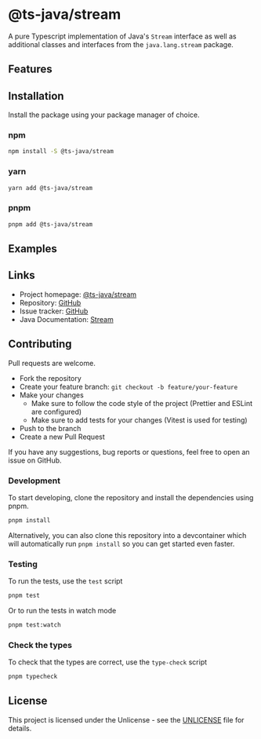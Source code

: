 # @ts-java/stream

A pure Typescript implementation of Java's `Stream` interface as well as additional classes and interfaces from the `java.lang.stream` package.

## Features

## Installation

Install the package using your package manager of choice.

### npm

```bash
npm install -S @ts-java/stream
```

### yarn

```bash
yarn add @ts-java/stream
```

### pnpm

```bash
pnpm add @ts-java/stream
```

## Examples

## Links

- Project homepage: [
  @ts-java/stream](https://github.com/streams-in-silence/ts-java/tree/main/packages/stream)
- Repository: [GitHub](https://github.com/streams-in-silence/ts-java)
- Issue tracker: [GitHub](https://github.com/streams-in-silence/ts-java/issues)
- Java Documentation: [Stream](https://docs.oracle.com/en/java/javase/21/docs/api/java.base/java/util/stream/Stream.html)

## Contributing

Pull requests are welcome.

- Fork the repository
- Create your feature branch: `git checkout -b feature/your-feature`
- Make your changes
  - Make sure to follow the code style of the project (Prettier and ESLint are configured)
  - Make sure to add tests for your changes (Vitest is used for testing)
- Push to the branch
- Create a new Pull Request

If you have any suggestions, bug reports or questions, feel free to open an issue on GitHub.

### Development

To start developing, clone the repository and install the dependencies using pnpm.

```bash
pnpm install
```

Alternatively, you can also clone this repository into a devcontainer which will automatically run `pnpm install` so you can get started even faster.

### Testing

To run the tests, use the `test` script

```bash
pnpm test
```

Or to run the tests in watch mode

```bash
pnpm test:watch
```

### Check the types

To check that the types are correct, use the `type-check` script

```bash
pnpm typecheck
```

## License

This project is licensed under the Unlicense - see the [UNLICENSE](UNLICENSE.md) file for details.

